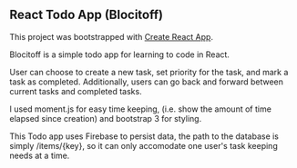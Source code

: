 ## React Todo App (Blocitoff)

This project was bootstrapped with [Create React App](https://github.com/facebookincubator/create-react-app).

Blocitoff is a simple todo app for learning to code in React.

User can choose to create a new task, set priority for the task, and mark a task as completed. Additionally, users can go back and forward between current tasks and completed tasks.

I used moment.js for easy time keeping, (i.e. show the amount of time elapsed since creation) and bootstrap 3 for styling.

This Todo app uses Firebase to persist data, the path to the database is simply /items/{key}, so it can only accomodate one user's task keeping needs at a time.
